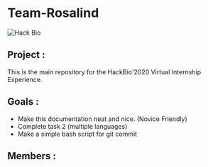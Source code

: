 # **Team-Rosalind**
![Hack Bio](https://twitter.com/tbi_internship/header_photo)

## Project : 
This is the main repository for the HackBio'2020 Virtual Internship Experience.

## Goals :
* Make this documentation neat and nice. (Novice Friendly)
* Complete task 2 (multiple languages)
* Make a simple bash script for git commit

## Members :
 




